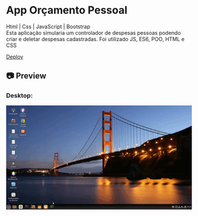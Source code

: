 # App Orçamento Pessoal

<p>
Html | Css | JavaScript | Bootstrap<br>
Esta aplicação simularia um controlador de despesas pessoas podendo criar e deletar despesas cadastradas. Foi utilizado JS, ES6, POO, HTML e CSS
</p>

[Deploy](https://app-orcamento-pessoal-jfvib9ao8-lucasfpds.vercel.app/)<br>

<h2>📷 Preview</h2>
<h3>Desktop:</h3>
<img src="./cinnamon-20210408-15.gif">
